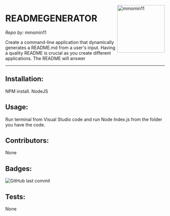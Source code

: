 
<a href="https://github.com/mmomin11" style="float:right"><img src="https://avatars3.githubusercontent.com/u/61161008?v=4" alt="mmomin11" title="mmomin11" width="150" height="150"></a>

# READMEGENERATOR

_Repo by:_ mmomin11

Create a command-line application that dynamically generates a README.md from a user's input. Having a quality README is crucial as you create different applications. The README will answer

---

## Installation:
NPM install. NodeJS


## Usage:
Run terminal from Visual Studio code and run Node Index.js from the folder you have the code. 


## Contributors:
None


## Badges:
![GitHub last commit](https://img.shields.io/github/last-commit/mmomin11/READMEGenerator)


## Tests:
None
